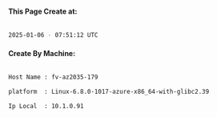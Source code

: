 
   
#### This Page Create at:

```bash

2025-01-06 - 07:51:12 UTC

```

#### Create By Machine:

```bash

Host Name : fv-az2035-179

platform  : Linux-6.8.0-1017-azure-x86_64-with-glibc2.39

Ip Local  : 10.1.0.91

```

